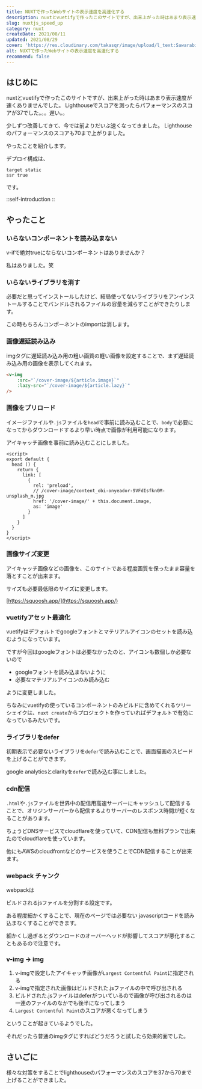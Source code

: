 ```yaml
---
title: NUXTで作ったWebサイトの表示速度を高速化する
description: nuxtとvuetifyで作ったこのサイトですが、出来上がった時はあまり表示速度が速くありませんでした。Lighthouseでスコアを測ったらパフォーマンスのスコアが37でした。。。遅い。。少しずつ改善してきて、今では前よりだいぶ速くなってきました。Lighthouseのパフォーマンスのスコアも70まで上がりました。
slug: nuxtjs_speed_up
category: nuxt
createDate: 2021/08/11
updated: 2021/08/29
cover: 'https://res.cloudinary.com/takasqr/image/upload/l_text:Sawarabi%20Gothic_80_bold:NUXTで作ったWebサイトの表示速度を高速化する,co_rgb:fff,w_620,c_fit/v1712091289/ogp_image_zorhlz.png'
alt: NUXTで作ったWebサイトの表示速度を高速化する
recommend: false
---
```

## はじめに



nuxtとvuetifyで作ったこのサイトですが、出来上がった時はあまり表示速度が速くありませんでした。
Lighthouseでスコアを測ったらパフォーマンスのスコアが37でした。。。遅い。。

少しずつ改善してきて、今では前よりだいぶ速くなってきました。
Lighthouseのパフォーマンスのスコアも70まで上がりました。

やったことを紹介します。

デプロイ構成は、
```
target static
ssr true
```
です。

::self-introduction
::

## やったこと

### いらないコンポーネントを読み込まない
v-ifで絶対trueにならないコンポーネントはありませんか？

私はありました。笑

### いらないライブラリを消す
必要だと思ってインストールしたけど、結局使ってないライブラリをアンインストールすることでバンドルされるファイルの容量を減らすことができたりします。

この時もちろんコンポーネントのimportは消します。

### 画像遅延読み込み
imgタグに遅延読み込み用の粗い画質の軽い画像を設定することで、まず遅延読み込み用の画像を表示してくれます。

```html
<v-img
    :src="`/cover-image/${article.image}`"
    :lazy-src="`/cover-image/${article.lazy}`"
/>
```


### 画像をプリロード
イメージファイルや`.js`ファイルを`head`で事前に読み込むことで、`body`で必要になってからダウンロードするより早い時点で画像が利用可能になります。

アイキャッチ画像を事前に読み込むことにしました。
```vue
<script>
export default {
  head () {
    return {
      link: [
        {
          rel: 'preload',
          // /cover-image/content_obi-onyeador-9VFdIsfkn0M-unsplash_m.jpg
          href: '/cover-image/' + this.document.image,
          as: 'image'
        }
      ]
    }
  }
}
</script>
```

### 画像サイズ変更
アイキャッチ画像などの画像を、このサイトである程度画質を保ったまま容量を落とすことが出来ます。

サイズも必要最低限のサイズに変更します。

[https://squoosh.app/](https://squoosh.app/)

### vuetifyアセット最適化
vuetifyはデフォルトでgoogleフォントとマテリアルアイコンのセットを読み込むようになっています。

ですが今回はgoogleフォントは必要なかったのと、アイコンも数個しか必要ないので

* googleフォントを読み込まないように
* 必要なマテリアルアイコンのみ読み込む

ように変更しました。

ちなみにvuetifyの使っているコンポーネントのみビルドに含めてくれるツリーシェイクは、`nuxt create`からプロジェクトを作っていればデフォルトで有効になっているみたいです。

### ライブラリをdefer
初期表示で必要ないライブラリを`defer`で読み込むことで、画面描画のスピードを上げることができます。

google analyticsとclarityを`defer`で読み込む事にしました。



### cdn配信
`.html`や`.js`ファイルを世界中の配信用高速サーバーにキャッシュして配信することで、オリジンサーバーから配信するよりサーバーのレスポンス時間が短くなることがあります。

ちょうどDNSサービスでcloudflareを使っていて、CDN配信も無料プランで出来たのでcloudflareを使っています。

他にもAWSのcloudfrontなどのサービスを使うことでCDN配信することが出来ます。


### webpack チャンク
webpackは

ビルドされるjsファイルを分割する設定です。

ある程度細かくすることで、現在のページでは必要ない javascriptコードを読み込まなくすることができます。

細かくし過ぎるとダウンロードのオーバーヘッドが影響してスコアが悪化することもあるので注意です。

### v-img → img
1. v-imgで設定したアイキャッチ画像が`Largest Contentful Paint`に指定される
1. v-imgで指定された画像はビルドされた.jsファイルの中で呼び出される
1. ビルドされた.jsファイルはdeferがついているので画像が呼び出されるのは一連のファイルのなかでも後半になってしまう
1. `Largest Contentful Paint`のスコアが悪くなってしまう

ということが起きているようでした。

それだったら普通のimgタグにすればどうだろうと試したら効果的面でした。

## さいごに
様々な対策をすることでlighthouseのパフォーマンスのスコアを37から70まで上げることができました。
